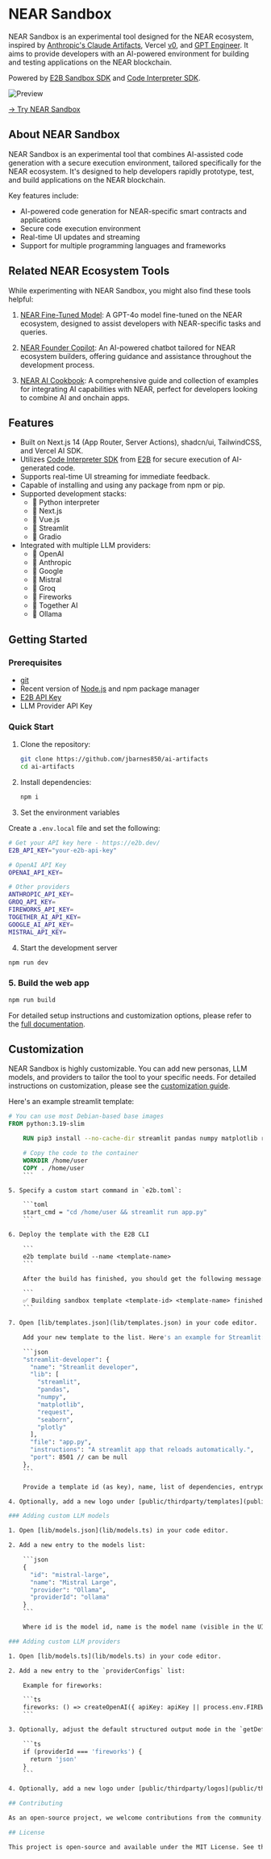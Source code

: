 # NEAR Sandbox

NEAR Sandbox is an experimental tool designed for the NEAR ecosystem, inspired by [Anthropic's Claude Artifacts](https://www.anthropic.com/news/claude-3-5-sonnet), Vercel [v0](https://v0.dev), and [GPT Engineer](https://gptengineer.app). It aims to provide developers with an AI-powered environment for building and testing applications on the NEAR blockchain.

Powered by [E2B Sandbox SDK](https://github.com/e2b-dev/e2b) and [Code Interpreter SDK](https://github.com/e2b-dev/code-interpreter).

![Preview](preview.png)

[→ Try NEAR Sandbox](https://sandbox-near.vercel.app/)

## About NEAR Sandbox

NEAR Sandbox is an experimental tool that combines AI-assisted code generation with a secure execution environment, tailored specifically for the NEAR ecosystem. It's designed to help developers rapidly prototype, test, and build applications on the NEAR blockchain.

Key features include:

- AI-powered code generation for NEAR-specific smart contracts and applications
- Secure code execution environment
- Real-time UI updates and streaming
- Support for multiple programming languages and frameworks

## Related NEAR Ecosystem Tools

While experimenting with NEAR Sandbox, you might also find these tools helpful:

1. [NEAR Fine-Tuned Model](https://github.com/jbarnes850/near-fine-tuning-job): A GPT-4o model fine-tuned on the NEAR ecosystem, designed to assist developers with NEAR-specific tasks and queries.

2. [NEAR Founder Copilot](https://github.com/jbarnes850/near-copilot): An AI-powered chatbot tailored for NEAR ecosystem builders, offering guidance and assistance throughout the development process.

3. [NEAR AI Cookbook](https://github.com/jbarnes850/near-ai-cookbook): A comprehensive guide and collection of examples for integrating AI capabilities with NEAR, perfect for developers looking to combine AI and onchain apps.

## Features

- Built on Next.js 14 (App Router, Server Actions), shadcn/ui, TailwindCSS, and Vercel AI SDK.
- Utilizes [Code Interpreter SDK](https://github.com/e2b-dev/code-interpreter) from [E2B](https://e2b.dev) for secure execution of AI-generated code.
- Supports real-time UI streaming for immediate feedback.
- Capable of installing and using any package from npm or pip.
- Supported development stacks:
  - 🔸 Python interpreter
  - 🔸 Next.js
  - 🔸 Vue.js
  - 🔸 Streamlit
  - 🔸 Gradio
- Integrated with multiple LLM providers:
  - 🔸 OpenAI
  - 🔸 Anthropic
  - 🔸 Google
  - 🔸 Mistral
  - 🔸 Groq
  - 🔸 Fireworks
  - 🔸 Together AI
  - 🔸 Ollama

## Getting Started

### Prerequisites

- [git](https://git-scm.com)
- Recent version of [Node.js](https://nodejs.org) and npm package manager
- [E2B API Key](https://e2b.dev)
- LLM Provider API Key

### Quick Start

1. Clone the repository:

   ```bash
   git clone https://github.com/jbarnes850/ai-artifacts
   cd ai-artifacts
   ```

2. Install dependencies:

   ```bash
   npm i
   ```

3. Set the environment variables

Create a `.env.local` file and set the following:

```sh
# Get your API key here - https://e2b.dev/
E2B_API_KEY="your-e2b-api-key"

# OpenAI API Key
OPENAI_API_KEY=

# Other providers
ANTHROPIC_API_KEY=
GROQ_API_KEY=
FIREWORKS_API_KEY=
TOGETHER_AI_API_KEY=
GOOGLE_AI_API_KEY=
MISTRAL_API_KEY=
```

4. Start the development server

```bash
npm run dev
```

### 5. Build the web app

```bash
npm run build
```

For detailed setup instructions and customization options, please refer to the [full documentation](https://github.com/jbarnes850/ai-artifacts).

## Customization

NEAR Sandbox is highly customizable. You can add new personas, LLM models, and providers to tailor the tool to your specific needs. For detailed instructions on customization, please see the [customization guide](https://github.com/jbarnes850/ai-artifacts/README.md).

Here's an example streamlit template:

```Dockerfile
# You can use most Debian-based base images
FROM python:3.19-slim

    RUN pip3 install --no-cache-dir streamlit pandas numpy matplotlib requests seaborn plotly

    # Copy the code to the container
    WORKDIR /home/user
    COPY . /home/user
    ```

5. Specify a custom start command in `e2b.toml`:

    ```toml
    start_cmd = "cd /home/user && streamlit run app.py"
    ```

6. Deploy the template with the E2B CLI

    ```
    e2b template build --name <template-name>
    ```

    After the build has finished, you should get the following message:

    ```
    ✅ Building sandbox template <template-id> <template-name> finished.
    ```

7. Open [lib/templates.json](lib/templates.json) in your code editor.

    Add your new template to the list. Here's an example for Streamlit:

    ```json
    "streamlit-developer": {
      "name": "Streamlit developer",
      "lib": [
        "streamlit",
        "pandas",
        "numpy",
        "matplotlib",
        "request",
        "seaborn",
        "plotly"
      ],
      "file": "app.py",
      "instructions": "A streamlit app that reloads automatically.",
      "port": 8501 // can be null
    },
    ```

    Provide a template id (as key), name, list of dependencies, entrypoint and a port (optional). You can also add additional instructions that will be given to the LLM.

4. Optionally, add a new logo under [public/thirdparty/templates](public/thirdparty/templates)

### Adding custom LLM models

1. Open [lib/models.json](lib/models.ts) in your code editor.

2. Add a new entry to the models list:

    ```json
    {
      "id": "mistral-large",
      "name": "Mistral Large",
      "provider": "Ollama",
      "providerId": "ollama"
    }
    ```

    Where id is the model id, name is the model name (visible in the UI), provider is the provider name and providerId is the provider tag (see [adding providers](#adding-custom-llm-providers) below).

### Adding custom LLM providers

1. Open [lib/models.ts](lib/models.ts) in your code editor.

2. Add a new entry to the `providerConfigs` list:

    Example for fireworks:

    ```ts
    fireworks: () => createOpenAI({ apiKey: apiKey || process.env.FIREWORKS_API_KEY, baseURL: baseURL || 'https://api.fireworks.ai/inference/v1' })(modelNameString),
    ```

3. Optionally, adjust the default structured output mode in the `getDefaultMode` function:

    ```ts
    if (providerId === 'fireworks') {
      return 'json'
    }
    ```

4. Optionally, add a new logo under [public/thirdparty/logos](public/thirdparty/logos)

## Contributing

As an open-source project, we welcome contributions from the community. If you are experiencing any bugs or want to add some improvements, please feel free to open an issue or pull request.

## License

This project is open-source and available under the MIT License. See the [LICENSE](LICENSE) file for details.
